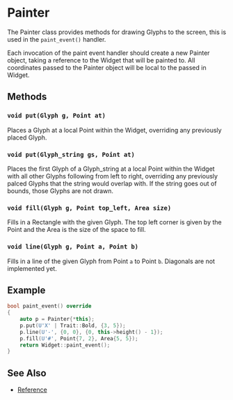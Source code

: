 # Painter

The Painter class provides methods for drawing Glyphs to the screen, this is
used in the `paint_event()` handler.

Each invocation of the paint event handler should create a new Painter object,
taking a reference to the Widget that will be painted to. All coordinates passed
to the Painter object will be local to the passed in Widget.

## Methods

### `void put(Glyph g, Point at)`

Places a Glyph at a local Point within the Widget, overriding any previously
placed Glyph.

### `void put(Glyph_string gs, Point at)`

Places the first Glyph of a Glyph_string at a local Point within the Widget with
all other Glyphs following from left to right, overriding any previously palced
Glyphs that the string would overlap with. If the string goes out of bounds,
those Glyphs are not drawn.

### `void fill(Glyph g, Point top_left, Area size)`

Fills in a Rectangle with the given Glyph. The top left corner is given by the
Point and the Area is the size of the space to fill.

### `void line(Glyph g, Point a, Point b)`

Fills in a line of the given Glyph from Point `a` to Point `b`. Diagonals are
not implemented yet.

## Example

```cpp
bool paint_event() override
{
    auto p = Painter{*this};
    p.put(U'X' | Trait::Bold, {3, 5});
    p.line(U'-', {0, 0}, {0, this->height() - 1});
    p.fill(U'#', Point{7, 2}, Area{5, 5});
    return Widget::paint_event();
}
```

## See Also

- [Reference](https://animber-coder.github.io/CaTerm/classox_1_1Painter.html)
